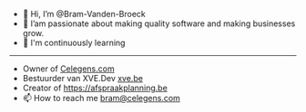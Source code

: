 - 👋 Hi, I’m @Bram-Vanden-Broeck
- 👀 I’am passionate about making quality software and making businesses grow.
- 🌱 I'm continuously learning

-----------------------------------------------
 
- Owner of <a href="https://celegens.com?source=github">Celegens.com</a>
- Bestuurder van XVE.Dev <a href="https://xve.be/xve-dev?source=github">xve.be</a>
- Creator of <a href="https://afspraakplanning.be?source=github">https://afspraakplanning.be</a>
- 📫 How to reach me bram@celegens.com

<!---
Bram-Vanden-Broeck/Bram-Vanden-Broeck is a ✨ special ✨ repository because its `README.md` (this file) appears on your GitHub profile.
You can click the Preview link to take a look at your changes.
--->
